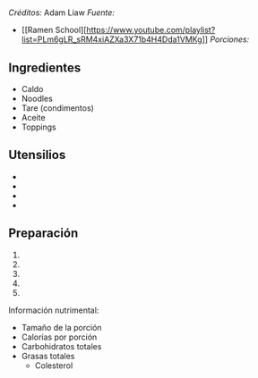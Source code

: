 # 

*Créditos:* Adam Liaw
*Fuente:*
- [[Ramen School][https://www.youtube.com/playlist?list=PLm6gLR_sRM4xiAZXa3X71b4H4Dda1VMKg]]
*Porciones:*


## Ingredientes

- Caldo
- Noodles
- Tare (condimentos)
- Aceite
- Toppings


## Utensilios

- 
- 
- 
- 


## Preparación

1. 
2. 
3. 
4. 
5. 


Información nutrimental:

- Tamaño de la porción
- Calorías por porción
- Carbohidratos totales
- Grasas totales
  - Colesterol

